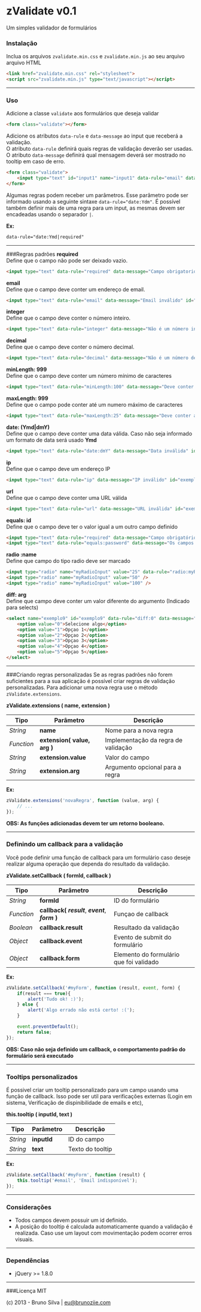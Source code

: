 zValidate v0.1
=========

Um simples validador de formulários
### Instalação

Inclua os arquivos `zvalidate.min.css` e `zvalidate.min.js` ao seu arquivo arquivo HTML
```html
<link href="zvalidate.min.css" rel="stylesheet">
<script src="zvalidate.min.js" type="text/javascript"></script>
```

----------

### Uso


Adicione a classe `validate` aos formulários que deseja validar
```html
<form class="validate"></form>
```

Adicione os atributos `data-rule` e `data-message` ao input que receberá a validação.<br>
O atributo `data-rule` definirá quais regras de validação deverão ser usadas.<br>
O atributo `data-message` definirá qual mensagem deverá ser mostrado no tooltip em caso de erro.
```html
<form class="validate">
    <input type="text" id="input1" name="input1" data-rule="email" data-message="Email inválido">
</form>
```
Algumas regras podem receber um parâmetros. Esse parâmetro pode ser informado usando a seguinte sintaxe
`data-rule="date:Ydm"`. É possível também definir mais de uma regra para um input, as mesmas devem ser encadeadas usando o separador `|`.

**Ex:**
```html
data-rule="date:Ymd|required"
```


----------

###Regras padrões
**required**<br>
Define que o campo não pode ser deixado vazio.
```html
<input type="text" data-rule="required" data-message="Campo obrigatorio" id="exemplo1">
```

**email**<br>
Define que o campo deve conter um endereço de email.
```html
<input type="text" data-rule="email" data-message="Email inválido" id="exemplo2">
```

**integer**<br>
Define que o campo deve conter o número inteiro.
```html
<input type="text" data-rule="integer" data-message="Não é um número inteiro" id="exemplo3">
```

**decimal**<br>
Define que o campo deve conter o número decimal.
```html
<input type="text" data-rule="decimal" data-message="Não é um número decimal" id="exemplo4">
```

**minLength: 999**<br>
Define que o campo deve conter um número mínimo de caracteres
```html
<input type="text" data-rule="minLength:100" data-message="Deve conter 100 caracteres" id="exemplo5">
```

**maxLength: 999**<br>
Define que o campo pode conter até um numero máximo de caracteres
```html
<input type="text" data-rule="maxLength:25" data-message="Deve conter ate 25 caracteres" id="exemplo6">
```

**date: (Ymd|dmY)**<br>
Define que o campo deve conter uma data válida. Caso não seja informado um formato de data será usado **Ymd**
```html
<input type="text" data-rule="date:dmY" data-message="Data inválida" id="exemplo7">
```

**ip**<br>
Define que o campo deve um endereço IP
```html
<input type="text" data-rule="ip" data-message="IP inválido" id="exemplo7">
```

**url**<br>
Define que o campo deve conter uma URL válida
```html
<input type="text" data-rule="url" data-message="URL inválida" id="exemplo7">
```

**equals: id**<br>
Define que o campo deve ter o valor igual a um outro campo definido
```html
<input type="text" data-rule="required" data-message="Campo obrigatório" id="password">
<input type="text" data-rule="equals:password" data-message="Os campos não conferem" id="conf_password">
```

**radio :name**<br>
Define que campo do tipo radio deve ser marcado
```html
<input type="radio" name="myRadioInput" value="25" data-rule="radio:myRadioInput" data-message="Selecione uma opçao">
<input type="radio" name="myRadioInput" value="50" />
<input type="radio" name="myRadioInput" value="100" />
```

**diff: arg**<br>
Define que campo deve conter um valor diferente do argumento (Indicado para selects)
```html
<select name="exemplo9" id="exemplo9" data-rule="diff:0" data-message="Value deve ser diferente de 0">
    <option value="0">Selecione algo</option>
    <option value="1">Opçao 1</option>
    <option value="2">Opçao 2</option>
    <option value="3">Opçao 3</option>
    <option value="4">Opçao 4</option>
    <option value="5">Opçao 5</option>
</select>
```


----------


###Criando regras personalizadas
Se as regras padrões não forem suficientes para a sua aplicação é possível criar regras de validação personalizadas. Para adicionar uma nova regra use o método `zValidate.extensions`.

**zValidate.extensions ( name, extension )**

| Tipo            | Parâmetro                   | Descrição                           |
| --------------- |-----------------------------| ----------------------------------- |
| _String_        | **name**                    | Nome para a nova regra              |
| _Function_      | **extension( value, arg )** | Implementação da regra de validação |
| _String_        | **extension.value**         | Valor do campo                      |
| _String_        | **extension.arg**           | Argumento opcional para a regra     |

**Ex:**
```javascript
zValidate.extensions('novaRegra', function (value, arg) {
    // ...
});
```

**OBS: As funções adicionadas devem ter um retorno booleano.**


----------


### Definindo um callback para a validação
Você pode definir uma função de callback para um formulário caso deseje realizar alguma operação que
dependa do resultado da validação.

**zValidate.setCallback ( formId, callback )**

| Tipo            | Parâmetro           | Descrição                               |
| --------------- |---------------------| --------------------------------------- |
| _String_        | **formId**          | ID do formulário                        |
| _Function_      | **callback(** ***result***, ***event***, ***form*** **)** | Funçao de callback   |
| _Boolean_       | **callback.result** | Resultado da validação                  |
| _Object_        | **callback.event**  | Evento de submit do formulário          |
| _Object_        | **callback.form**   | Elemento do formulário que foi validado |

**Ex:**
```javascript
zValidate.setCallback('#myForm', function (result, event, form) {
    if(result === true){
        alert('Tudo ok! :)');
    } else {
        alert('Algo errado não está certo! :(');
    }

    event.preventDefault();
    return false;
});
```

**OBS: Caso não seja definido um callback, o comportamento padrão do formulário será executado**

----------
### Tooltips personalizados 
É possivel criar um tooltip personalizado para um campo usando uma função de callback.
Isso pode ser util para verificações externas (Login em sistema, Verificação de dispinibilidade de emails e etc),  

**this.tooltip ( inputId, text )**

| Tipo            | Parâmetro           | Descrição                |
| --------------- |---------------------| ------------------------ |
| _String_        | **inputId**         | ID do campo              |
| _String_        | **text**            | Texto do tooltip         |


**Ex:**
```javascript
zValidate.setCallback('#myForm', function (result) {
    this.tooltip('#email', 'Email indisponível');
});
```

----------

### Considerações
- Todos campos devem possuir um id definido.
- A posição do tooltip é calculada automaticamente quando a validação é realizada. Caso use um layout com movimentação podem ocorrer erros visuais.

----------

### Dependências
- jQuery >= 1.8.0

----------

###Licença
MIT

(c) 2013 - Bruno Silva | eu@brunoziie.com